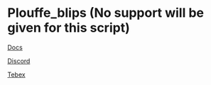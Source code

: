 # Plouffe_blips (No support will be given for this script)

[Docs](https://plouffelul.github.io/) 

[Discord](https://discord.gg/xJVCY9AvvW) 

[Tebex](https://plouffe.tebex.io)
